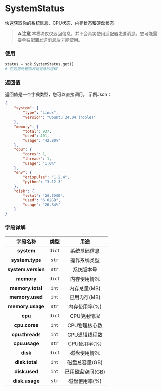# SystemStatus
快速获取你的系统信息、CPU状态、内存状态和硬盘状态
> ⚠️**注意**
> 本模块仅仅返回信息，并不会真实使用适配器发送消息。您可能需要单独配置发送消息后才能使用。

### 使用
~~~py
status = sdk.SystemStatus.get()
# 在这里处理你发送消息的逻辑
~~~

### 返回值
返回值是一个字典类型，您可以直接调用。
示例Json：
~~~json
{
    "system": {
        "type": "Linux",
        "version": "Ubuntu 24.04 (noble)"
    },
    "memory": {
        "total": 937,
        "used": 401,
        "usage": "42.80%"
    },
    "cpu": {
        "cores": 1,
        "threads": 1,
        "usage": "1.0%"
    },
    "env": {
        "erispulse": "1.2.4",
        "python": "3.12.3"
    },
    "disk": {
        "total": "28.89GB",
        "used": "6.02GB",
        "usage": "20.84%"
    }
}
~~~
### 字段详解
| 字段名称         | 类型       | 用途                  |
|:----------------:|:----------:|:---------------------:|
| **system**       | `dict`     | 系统基础信息          |
| **system.type**  | `str`      | 操作系统类型          |
| **system.version** | `str`    | 系统版本号            |
| **memory**       | `dict`     | 内存使用情况          |
| **memory.total** | `int`      | 内存总量(MB)          |
| **memory.used**  | `int`      | 已用内存(MB)          |
| **memory.usage** | `str`      | 内存使用率(%)         |
| **cpu**          | `dict`     | CPU使用情况           |
| **cpu.cores**    | `int`      | CPU物理核心数         |
| **cpu.threads**  | `int`      | CPU逻辑线程数         |
| **cpu.usage**    | `str`      | CPU使用率(%)          |
| **disk**         | `dict`     | 磁盘使用情况          |
| **disk.total**   | `int`      | 磁盘总容量(GB)        |
| **disk.used**    | `int`      | 已用磁盘空间(GB)      |
| **disk.usage**   | `str`      | 磁盘使用率(%)         |